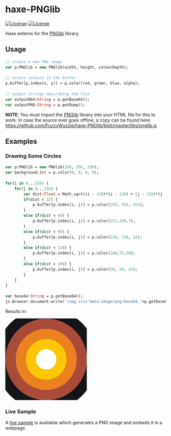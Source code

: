 # haxe-PNGlib
[![License](https://img.shields.io/badge/license-MIT-blue.svg?style=flat-square)](https://github.com/FuzzyWuzzie/haxe-PNGlib/blob/master/LICENSE)
[![License](https://img.shields.io/badge/license-BSD-blue.svg?style=flat-square)](http://www.opensource.org/licenses/bsd-license.php)

Haxe externs for the [PNGlib][1] library.

## Usage

```haxe
// create a new PNG image
var p:PNGlib = new PNGlib(width, height, colourDepth);

// access colours in the buffer
p.buffer[p.index(x, y)] = p.color(red, green, blue, alpha);

// output strings describing the file
var outputB64:String = p.getBase64();
var outputPNG:String = p.getDump();
```

**NOTE**: You must import the [PNGlib][1] library into your HTML file for this to work. In case the source ever goes offline, a copy can be found here: https://github.com/FuzzyWuzzie/haxe-PNGlib/blob/master/libs/pnglib.js

## Examples

### Drawing Some Circles

```haxe
var p:PNGlib = new PNGlib(256, 256, 256);
var background:Int = p.color(0, 0, 0, 0);

for(i in 0...256) {
	for(j in 0...256) {
		var dist:Float = Math.sqrt((i - 128)*(i - 128) + (j - 128)*(j - 128));
		if(dist < 32) {
			p.buffer[p.index(i, j)] = p.color(255, 255, 255);
		}
		else if(dist < 64) {
			p.buffer[p.index(i, j)] = p.color(251,199,7);
		}
		else if(dist < 96) {
			p.buffer[p.index(i, j)] = p.color(234, 130, 32);
		}
		else if(dist < 128) {
			p.buffer[p.index(i, j)] = p.color(168,75,56);
		}
		else if(dist < 160) {
			p.buffer[p.index(i, j)] = p.color(20, 20, 25);
		}
	}
}
	
var base64:String = p.getBase64();
js.Browser.document.write('<img src="data:image/png;base64,'+p.getBase64()+'">');
```

Results in:

![Concentric circles](https://raw.githubusercontent.com/FuzzyWuzzie/haxe-PNGlib/master/circles.png)

### Live Sample

A [live sample](http://FuzzyWuzzie.github.io/haxe-PNGlib/) is available which generates a PNG image and embeds it in a webpage.


[1]: http://www.xarg.org/2010/03/generate-client-side-png-files-using-javascript/